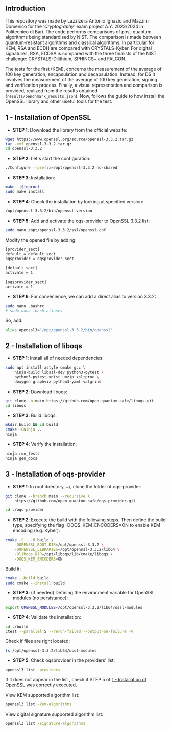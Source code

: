 ## Introduction
This repository was made by Lazzizera Antonio Ignazio and Mazzini Domenico for the *'Cryptography'* exam project A.Y. 2023/2024 in Politecnico di Bari. The code performs comparisons of post-quantum algorithms being standardised by NIST. The comparison is made between quantum-resistant algorithms and classical algorithms. In particular for KEM, RSA and ECDH are compared with CRYSTALS-Kyber. For digital signatures, RSA, ECDSA is compared with the three finalists of the NIST challenge: CRYSTALS-Dilithium, SPHINCS+ and FALCON.

The tests for the first (KEM), concerns the measurement of the average of 100 key generation, encapsulation and decapsulation. Instead, for DS it involves the measurement of the average of 100 key generation, signing and verification process. Finally, a visual representation and comparison is provided, realized from the results obtained (`results/benchmark_results.json`).
Now, follows the guide to how install the OpenSSL library and other useful tools for the test:

## 1 - Installation of OpenSSL 
* **STEP 1**: 
Download the library from the official website:
```bash
wget https://www.openssl.org/source/openssl-3.3.2.tar.gz
tar -xvf openssl-3.3.2.tar.gz
cd openssl-3.3.2
```
* **STEP 2**: 
Let's start the configuration:
```bash
./Configure --prefix=/opt/openssl-3.3.2 no-shared
```
* **STEP 3**:
 Installation:
```bash
make -j$(nproc)
sudo make install
```
* **STEP 4**: 
Check the installation by looking at specified version:
```bash
/opt/openssl-3.3.2/bin/openssl version
```
* **STEP 5**:
Add and activate the oqs-provider to OpenSSL 3.3.2 list:
```bash
sudo nano /opt/openssl-3.3.2/ssl/openssl.cnf
```
Modify the opened file by adding:
```bash
[provider_sect]
default = default_sect
oqsprovider = oqsprovider_sect

[default_sect]
activate = 1

[oqsprovider_sect]
activate = 1
```
* **STEP 6**:
For convenience, we can add a direct alias to version 3.3.2:
```bash
sudo nano .bashrc
# sudo nano .bash_aliases
```
So, add:
```bash
alias openssl3='/opt/openssl-3.3.2/bin/openssl'
```

## 2 - Installation of liboqs
* **STEP 1**: 
Install all of needed dependencies:
```bash
sudo apt install astyle cmake gcc \
    ninja-build libssl-dev python3-pytest \
    python3-pytest-xdist unzip xsltproc \
    doxygen graphviz python3-yaml valgrind
```
* **STEP 2**:
Download liboqs:
```bash
git clone -b main https://github.com/open-quantum-safe/liboqs.git
cd liboqs
```
* **STEP 3**:
Build liboqs:
```bash
mkdir build && cd build
cmake -GNinja ..
ninja
```
* **STEP 4**: 
Verify the installation:
```bash
ninja run_tests
ninja gen_docs
```

## 3 - Installation of oqs-provider

* **STEP 1**:
In root directory, ~/, clone the folder of oqs-provider:

```bash
git clone --branch main --recursive \
    https://github.com/open-quantum-safe/oqs-provider.git

cd ./oqs-provider
```

* **STEP 2**: Execute the build with the following steps. Then define the build type, specifying the flag -DOQS_KEM_ENCODERS=ON to enable KEM encoding (e.g. Kyber):
```bash
cmake -S . -B build \
    -DOPENSSL_ROOT_DIR=/opt/openssl-3.3.2 \
    -DOPENSSL_LIBRARIES=/opt/openssl-3.3.2/lib64 \
    -Dliboqs_DIR=/opt/liboqs/lib/cmake/liboqs \
    -DOQS_KEM_ENCODERS=ON
```
Build it:
``` bash
cmake --build build
sudo cmake --install build
```
* **STEP 3**: 
(if needed) Defining the environment variable for OpenSSL modules (no persistance):
```bash
export OPENSSL_MODULES=/opt/openssl-3.3.2/lib64/ossl-modules
```
* **STEP 4**:
Validate the installation:

```bash
cd ./build
ctest --parallel 5 --rerun-failed --output-on-failure -V
```
Check if files are right located:

```bash
ls /opt/openssl-3.3.2/lib64/ossl-modules
```
* **STEP 5**: Check oqsprovider in the providers' list:
```bash
openssl3 list -providers
```
If it does not appear in the list , check if STEP 5 of [1 - Installation of OpenSSL](#1---installation-of-openssl) was correctly executed.

View KEM supported algorithm list:
 ```bash
openssl3 list -kem-algorithms
```
View digital signature supported algorithm list:
```bash
openssl3 list -signature-algorithms
```
